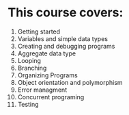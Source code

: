 # This course covers:
1) Getting started
2) Variables and simple data types
3) Creating and debugging programs
4) Aggregate data type
5) Looping
6) Branching
7) Organizing Programs
8) Object orientation and polymorphism
9) Error managment
10) Concurrent programing 
11) Testing
